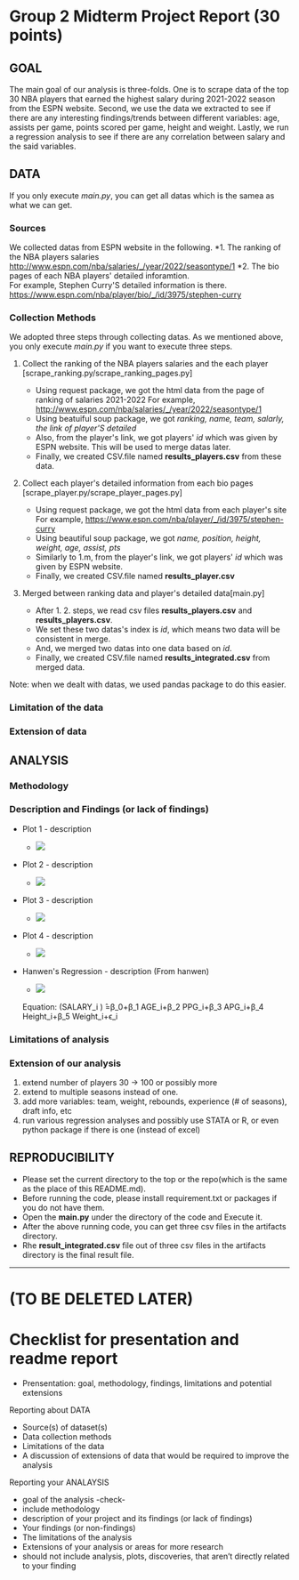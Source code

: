 # Group 2 Midterm Project Report (30 points)

## GOAL

The main goal of our analysis is three-folds. One is to scrape data of the top 30 NBA players that earned the highest salary during 2021-2022 season from the ESPN website. Second, we use the data we extracted to see if there are any interesting findings/trends between different variables: age, assists per game, points scored per game, height and weight. Lastly, we run a regression analysis to see if there are any correlation between salary and the said variables.


## DATA

If you only execute *main.py*, you can get all datas which is the samea as what we can get.

### Sources

We collected datas from ESPN website in the following.
*1. The ranking of the NBA players salaries 
	http://www.espn.com/nba/salaries/_/year/2022/seasontype/1
*2. The bio pages of each NBA players' detailed inforamtion.	
	For example, Stephen Curry'S detailed information is there.
	https://www.espn.com/nba/player/bio/_/id/3975/stephen-curry

### Collection Methods
We adopted three steps through collecting datas.
As we mentioned above, you only execute *main.py* if you want to execute three steps.


1. Collect the ranking of the NBA players salaries and the each player [scrape_ranking.py/scrape_ranking_pages.py]
	- Using request package, we got the html data from the page of ranking of salaries 2021-2022
	  For example, http://www.espn.com/nba/salaries/_/year/2022/seasontype/1
	- Using beatuiful soup package, we got *ranking, name, team, salarly, the link of player'S detailed*
	- Also, from the player's link, we got players' *id* which was given by ESPN website. This will be used to merge datas later. 
	- Finally, we created CSV.file named **results_players.csv** from these data.


2. Collect each player's detailed information from each bio pages [scrape_player.py/scrape_player_pages.py]
	- Using request package, we got the html data from each player's site
	  For example, https://www.espn.com/nba/player/_/id/3975/stephen-curry
	- Using beautiful soup package, we got *name, position, height, weight, age, assist, pts*
	- Similarly to 1.m, from the player's link, we got players' *id* which was given by ESPN website. 
	- Finally, we created CSV.file named **results_player.csv**

3. Merged between ranking data and player's detailed data[main.py]
	- After 1. 2. steps, we read csv files **results_players.csv** and **results_players.csv**.
	- We set these two datas's index is *id*, which means two data will be consistent in merge.
	- And, we merged two datas into one data based on *id*.
	- Finally, we created CSV.file named **results_integrated.csv** from merged data.


Note: when we dealt with datas, we used pandas package to do this easier.

### Limitation of the data
### Extension of data

## ANALYSIS

### Methodology

### Description and Findings (or lack of findings)
- Plot 1 - description
	* ![](plots/plot1.png)
- Plot 2 - description
	* ![](plots/plot2.png)
- Plot 3 - description
	* ![](plots/plot3.png)
- Plot 4 - description
	* ![](plots/plot4.png)
- Hanwen's Regression - description (From hanwen)
	* ![](plots/regression1.png)

	Equation:
		(SALARY_i ) ̂=β_0+β_1 AGE_i+β_2 PPG_i+β_3 APG_i+β_4 Height_i+β_5 Weight_i+ϵ_i


### Limitations of analysis

### Extension of our analysis
1. extend number of players 30 -> 100 or possibly more
2. extend to multiple seasons instead of one.
3. add more variables: team, weight, rebounds, experience (# of seasons), draft info, etc
3. run various regression analyses and possibly use STATA or R, or even python package if there is one (instead of excel)


## REPRODUCIBILITY
- Please set the current directory to the top or the repo(which is the same as the place of this README.md).
- Before running the code, please install requirement.txt or packages if you do not have them.  
- Open the **main.py** under the directory of the code and Execute it.
- After the above running code, you can get three csv files in the artifacts directory.
- Rhe **result_integrated.csv** file out of three csv files in the artifacts directory is the final result file.



--------------------------------------------------------------------------------------------

# (TO BE DELETED LATER)
# Checklist for presentation and readme report

* Prensentation: goal, methodology, findings, limitations and potential extensions


Reporting about DATA
* Source(s) of dataset(s)
* Data collection methods
* Limitations of the data
* A discussion of extensions of data that would be required to improve the analysis

Reporting your ANALAYSIS
* goal of the analysis -check-
* include methodology
* description of your project and its findings (or lack of findings)
* Your findings (or non-findings)
* The limitations of the analysis
* Extensions of your analysis or areas for more research
* should not include analysis, plots, discoveries, that aren’t directly related to your finding
